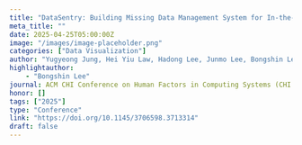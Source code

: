 ```yaml
---
title: "DataSentry: Building Missing Data Management System for In-the-Wild Mobile Sensor Data Collection through Multi-Year Iterative Design Approach"
meta_title: ""
date: 2025-04-25T05:00:00Z
image: "/images/image-placeholder.png"
categories: ["Data Visualization"]
author: "Yugyeong Jung, Hei Yiu Law, Hadong Lee, Junmo Lee, Bongshin Lee, Uichin Lee"
highlightauthor: 
    - "Bongshin Lee"
journal: ACM CHI Conference on Human Factors in Computing Systems (CHI 2025)
honor: []
tags: ["2025"]
type: "Conference"
link: "https://doi.org/10.1145/3706598.3713314"
draft: false
---
```

 
